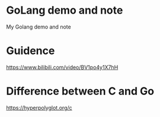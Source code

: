 # GoLang demo and note
My Golang demo and note
# Guidence
https://www.bilibili.com/video/BV1po4y1X7hH
# Difference between C and Go
https://hyperpolyglot.org/c
